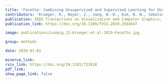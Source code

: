 ```yaml
---
title: 'Facetto: Combining Unsupervised and Supervised Learning for Hierarchical Phenotype Analysis in Multi-Channel Image Data.'
contributors: 'Krueger, R., Beyer, J., Jang, W.-D., Kim, N. W., Sokolov, A., Sorger, P. K., & Pfister, H. (2020).'
publication: IEEE Transactions on Visualization and Computer Graphics, 26(1), 227–237.
publication_link: https://doi.org/10.1109/TVCG.2019.2934547

image: publications/Ludwig_12-Krueger-et-al-2019-Facetto.jpg

group: methods

date: 2020-01-01

minerva_link:
rxiv_link: https://doi.org/10.1101/722918
pdf_link:
show_page_link: false
---
```

